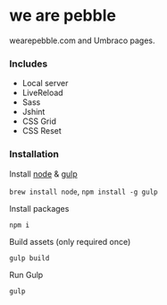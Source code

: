 # we are pebble

wearepebble.com and Umbraco pages.

### Includes
* Local server
* LiveReload
* Sass
* Jshint
* CSS Grid
* CSS Reset

### Installation

Install [node](http://nodejs.org/) & [gulp](http://gulpjs.com/)

`brew install node`, `npm install -g gulp`

Install packages

`npm i`

Build assets (only required once)

`gulp build`

Run Gulp

`gulp`
